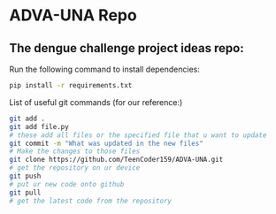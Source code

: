 # ADVA-UNA Repo

## The dengue challenge project ideas repo:

Run the following command to install dependencies:

```zsh
pip install -r requirements.txt
```

List of useful git commands (for our reference:)
```zsh
git add .
git add file.py
# these add all files or the specified file that u want to update
git commit -m "What was updated in the new files"
# Make the changes to those files
git clone https://github.com/TeenCoder159/ADVA-UNA.git
# get the repository on ur device
git push
# put ur new code onto github
git pull
# get the latest code from the repository
```
